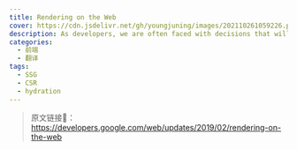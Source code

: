 ```yaml
---
title: Rendering on the Web
cover: https://cdn.jsdelivr.net/gh/youngjuning/images/202110261059226.png
description: As developers, we are often faced with decisions that will affect the entire architecture of our applications.
categories:
  - 前端
  - 翻译
tags:
  - SSG
  - CSR
  - hydration
---
```


> 原文链接🔗：https://developers.google.com/web/updates/2019/02/rendering-on-the-web
